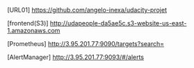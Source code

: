 [URL01]  https://github.com/angelo-inexa/udacity-projet

[frontend(S3)] http://udapeople-da5ae5c.s3-website-us-east-1.amazonaws.com

[Prometheus] http://3.95.201.77:9090/targets?search=

[AlertManager] http://3.95.201.77:9093/#/alerts